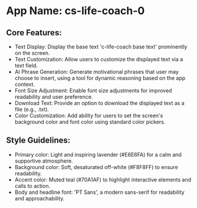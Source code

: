 # **App Name**: cs-life-coach-0

## Core Features:

- Text Display: Display the base text 'c-life-coach base text' prominently on the screen.
- Text Customization: Allow users to customize the displayed text via a text field.
- AI Phrase Generation: Generate motivational phrases that user may choose to insert, using a tool for dynamic reasoning based on the app context.
- Font Size Adjustment: Enable font size adjustments for improved readability and user preference.
- Download Text: Provide an option to download the displayed text as a file (e.g., .txt).
- Color Customization: Add ability for users to set the screen's background color and font color using standard color pickers.

## Style Guidelines:

- Primary color: Light and inspiring lavender (#E6E6FA) for a calm and supportive atmosphere.
- Background color: Soft, desaturated off-white (#F8F8FF) to ensure readability.
- Accent color: Muted teal (#70A1AF) to highlight interactive elements and calls to action.
- Body and headline font: 'PT Sans', a modern sans-serif for readability and approachability.